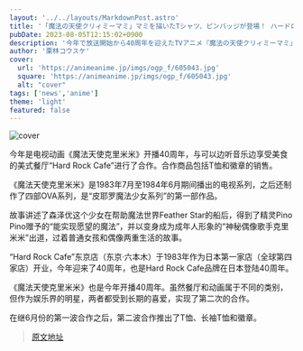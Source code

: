 ```yaml
---
layout: '../../layouts/MarkdownPost.astro'
title: '「魔法の天使クリィミーマミ」マミを描いたTシャツ、ピンバッジが登場！ ハードロックカフェとコラボ実施'
pubDate: 2023-08-05T12:15:02+0900
description: '今年で放送開始から40周年を迎えたTVアニメ『魔法の天使クリィミーマミ』が、音楽を聴きながら料理が楽しめるアメリカンレストラン「ハードロックカフェ」とコラボを実施。コラボグッズとしてTシャツ、ピンバッジが販売される。'
author: '栗林コウスケ'
cover:
  url: 'https://animeanime.jp/imgs/ogp_f/605043.jpg'
  square: 'https://animeanime.jp/imgs/ogp_f/605043.jpg'
  alt: "cover"
tags: ['news','anime']
theme: 'light'
featured: false
---
```


![cover](https://animeanime.jp/imgs/ogp_f/605043.jpg)

今年是电视动画《魔法天使克里米米》开播40周年，与可以边听音乐边享受美食的美式餐厅“Hard Rock Cafe”进行了合作。合作商品包括T恤和徽章的销售。

《魔法天使克里米米》是1983年7月至1984年6月期间播出的电视系列，之后还制作了四部OVA系列，是“皮耶罗魔法少女系列”的第一部作品。

故事讲述了森泽优这个少女在帮助魔法世界Feather Star的船后，得到了精灵Pino Pino赠予的“能实现愿望的魔法”，并以变身成为成年人形象的“神秘偶像歌手克里米米”出道，过着普通女孩和偶像两重生活的故事。

“Hard Rock Cafe”东京店（东京·六本木）于1983年作为日本第一家店（全球第四家店）开业，今年迎来了40周年，也是Hard Rock Cafe品牌在日本登陆40周年。

《魔法天使克里米米》也是今年开播40周年。虽然餐厅和动画属于不同的类别，但作为娱乐界的明星，两者都受到长期的喜爱，实现了第二次的合作。

在继6月份的第一波合作之后，第二波合作推出了T恤、长袖T恤和徽章。

>[原文地址](https://animeanime.jp/article/2023/08/05/79099.html)  
